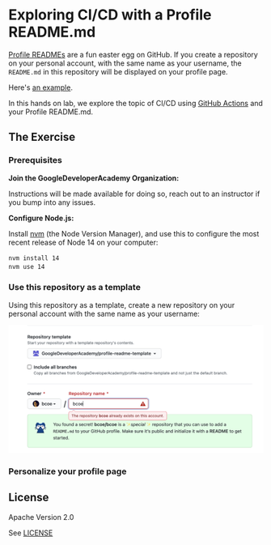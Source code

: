 # Exploring CI/CD with a Profile README.md

[Profile READMEs](https://docs.github.com/en/github/setting-up-and-managing-your-github-profile/managing-your-profile-readme) are a fun easter egg on GitHub. If you create a
repository on your personal account, with the same name as your username,
the `README.md` in this repository will be displayed on your profile page.

Here's [an example](https://github.com/bcoe/bcoe).

In this hands on lab, we explore the topic of CI/CD using
[GitHub Actions](https://docs.github.com/en/actions) and your Profile README.md.

## The Exercise

### Prerequisites

**Join the GoogleDeveloperAcademy Organization:**

Instructions will be made available for doing so, reach out to an instructor
if you bump into any issues.

**Configure Node.js:**

Install [nvm](https://github.com/nvm-sh/nvm#installing-and-updating)
(the Node Version Manager), and use this to configure the most recent release
of Node 14 on your computer:

```bash
nvm install 14
nvm use 14
```

### Use this repository as a template

Using this repository as a template, create a new repository on your personal
account with the same name as your username:

 <img width="600" src="https://raw.githubusercontent.com/GoogleDeveloperAcademy/profile-readme-template/main/images/template.png">

### Personalize your profile page

## License

Apache Version 2.0

See [LICENSE](https://github.com/googleapis/nodejs-secret-manager/blob/master/LICENSE)
